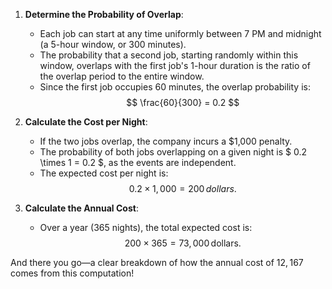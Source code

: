 
1. **Determine the Probability of Overlap**:
   - Each job can start at any time uniformly between 7 PM and midnight (a 5-hour window, or 300 minutes). 
   - The probability that a second job, starting randomly within this window, overlaps with the first job's 1-hour duration is the ratio of the overlap period to the entire window.
   - Since the first job occupies 60 minutes, the overlap probability is:
     $$
     \frac{60}{300} = 0.2
     $$

2. **Calculate the Cost per Night**:
   - If the two jobs overlap, the company incurs a $1,000 penalty.
   - The probability of both jobs overlapping on a given night is $ 0.2 \times 1 = 0.2 $, as the events are independent.
   - The expected cost per night is:
$$
0.2 \times 1,000 = 200 \, dollars.
$$


3. **Calculate the Annual Cost**:
   - Over a year (365 nights), the total expected cost is:
     $$
     200 \times 365 = 73,000 \, \text{dollars.}
     $$

And there you go—a clear breakdown of how the annual cost of $12,167$ comes from this computation!
